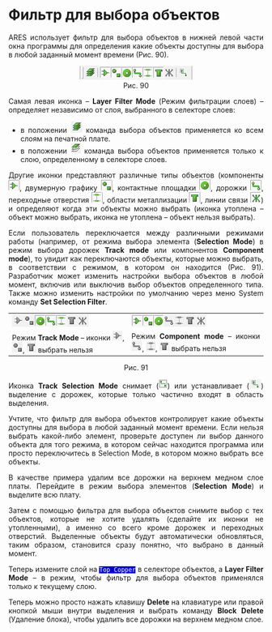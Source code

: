 # Фильтр для выбора объектов

<div style="text-align:justify;"> 
	<p>ARES использует фильтр для выбора объектов в нижней левой части окна программы для определения какие объекты доступны для выбора в любой заданный момент времени (Рис. 90).</p>
	<center><img src="/images/filter/filter.png" alt=""></center>
	<center>Рис. 90</center>
	<p>Самая левая иконка – <strong>Layer Filter Mode</strong> (Режим фильтрации слоев) – определяет независимо от слоя, выбранного в селекторе слоев:</p>
	<ul>
		<li>в положении <img src="/images/filter/layer1.png" alt=""> команда выбора объектов применяется ко всем слоям на печатной плате.</li>
		<li>в положении <img src="/images/filter/layer2.png" alt=""> команда выбора объектов применяется только к слою, определенному в селекторе слоев.</li>
	</ul>
	<p>Другие иконки представляют различные типы объектов (компоненты  <img src="/images/filter/comp.png" alt="">, двумерную графику <img src="/images/filter/gra.png" alt="">, контактные площадки <img src="/images/filter/pad.png" alt="">, дорожки  <img src="/images/filter/track.png" alt="">, переходные отверстия <img src="/images/filter/via.png" alt="">, области металлизации <img src="/images/filter/zones.png" alt="">, линии связи <img src="/images/filter/rat.png" alt="">) и определяют когда эти объекты можно выбрать (иконка утоплена – объект можно выбрать, иконка не утоплена – объект нельзя выбрать).</p>
	<p>Если пользователь переключается между различными режимами работы (например, от режима выбора элемента (<strong>Selection Mode</strong>) в режим выбора дорожек <strong>Track mode</strong> или компонентов <strong>Сomponent mode</strong>), то увидит как переключаются объекты, которые можно выбрать, в соответствии с режимом, в котором он находится (Рис. 91). Разработчик может изменить настройки выбора объектов в любой момент, включив или выключив выбор объектов определенного типа. Также можно изменить настройки по умолчанию через меню System команду <strong>Set Selection Filter</strong>.</p>
	<div>
		<table>
			<tbody>
				<tr>
					<td><img src="/images/filter/trackmode.png" alt=""></td> <td><img src="/images/filter/componentmode.png" alt=""></td>
				</tr>
				<tr>
					<td>Режим <strong>Track Mode</strong> – иконки <img src="/images/filter/comp1.png" alt="">, <img src="/images/filter/gra1.png" alt="">, <img src="/images/filter/zone1.png" alt=""> выбрать нельзя</td> <td>Режим <strong>Сomponent mode</strong> – иконки  <img src="/images/filter/track1.png" alt="">, <img src="/images/filter/via1.png" alt="">, <img src="/images/filter/zone2.png" alt=""> выбрать нельзя</td>
				</tr>
			</tbody>
		</table> 
	</div>
	<center>Рис. 91</center>
	<p>Иконка <strong>Track Selection Mode</strong> снимает (<img src="/images/filter/tr1.png" alt="">) или устанавливает (<img src="/images/filter/tr2.png" alt="">) выделение с дорожек, которые только частично входят в область выделения.</p>
	<p>Учтите, что фильтр для выбора объектов контролирует какие объекты доступны для выбора в любой заданный момент времени. Если нельзя выбрать какой-либо элемент, проверьте доступен ли выбор данного объекта для того режима, в котором сейчас находится программа или просто переключитесь в Selection Mode, в котором можно выбрать все объекты.</p>
	<p>В качестве примера удалим все дорожки на верхнем медном слое платы. Перейдите в режим выбора элементов (<strong>Selection Mode</strong>) и выделите всю плату.</p>
	<p>Затем с помощью фильтра для выбора объектов снимите выбор с тех объектов, которые не хотите удалять (сделайте их иконки не утопленными), а именно со всего кроме дорожек и переходных отверстий. Выделенные объекты будут автоматически обновляться, таким образом, становится сразу понятно, что выбрано в данный момент.</p>
	<p>Теперь измените слой на <code style="color: #FFF; background-color: rgb(0,0,204);">Top Copper</code> в селекторе объектов, а <strong>Layer Filter Mode</strong> – в режим, чтобы фильтр для выбора объектов применялся только к текущему слою.</p>
	<p>Теперь можно просто нажать клавишу <strong>Delete</strong> на клавиатуре или правой кнопкой мыши внутри выделения и выбрать команду <strong>Block Delete</strong> (Удаление блока), чтобы удалить все дорожки на верхнем медном слое.</p>

</div>